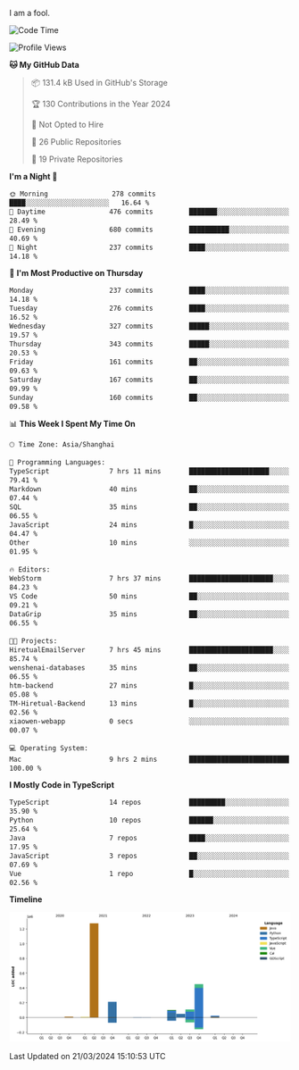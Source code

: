 I am a fool.

<!--START_SECTION:waka-->
![Code Time](http://img.shields.io/badge/Code%20Time-1%2C267%20hrs%2015%20mins-blue)

![Profile Views](http://img.shields.io/badge/Profile%20Views-0-blue)

**🐱 My GitHub Data** 

> 📦 131.4 kB Used in GitHub's Storage 
 > 
> 🏆 130 Contributions in the Year 2024
 > 
> 🚫 Not Opted to Hire
 > 
> 📜 26 Public Repositories 
 > 
> 🔑 19 Private Repositories 
 > 
**I'm a Night 🦉** 

```text
🌞 Morning                278 commits         ████░░░░░░░░░░░░░░░░░░░░░   16.64 % 
🌆 Daytime                476 commits         ███████░░░░░░░░░░░░░░░░░░   28.49 % 
🌃 Evening                680 commits         ██████████░░░░░░░░░░░░░░░   40.69 % 
🌙 Night                  237 commits         ████░░░░░░░░░░░░░░░░░░░░░   14.18 % 
```
📅 **I'm Most Productive on Thursday** 

```text
Monday                   237 commits         ████░░░░░░░░░░░░░░░░░░░░░   14.18 % 
Tuesday                  276 commits         ████░░░░░░░░░░░░░░░░░░░░░   16.52 % 
Wednesday                327 commits         █████░░░░░░░░░░░░░░░░░░░░   19.57 % 
Thursday                 343 commits         █████░░░░░░░░░░░░░░░░░░░░   20.53 % 
Friday                   161 commits         ██░░░░░░░░░░░░░░░░░░░░░░░   09.63 % 
Saturday                 167 commits         ██░░░░░░░░░░░░░░░░░░░░░░░   09.99 % 
Sunday                   160 commits         ██░░░░░░░░░░░░░░░░░░░░░░░   09.58 % 
```


📊 **This Week I Spent My Time On** 

```text
🕑︎ Time Zone: Asia/Shanghai

💬 Programming Languages: 
TypeScript               7 hrs 11 mins       ████████████████████░░░░░   79.41 % 
Markdown                 40 mins             ██░░░░░░░░░░░░░░░░░░░░░░░   07.44 % 
SQL                      35 mins             ██░░░░░░░░░░░░░░░░░░░░░░░   06.55 % 
JavaScript               24 mins             █░░░░░░░░░░░░░░░░░░░░░░░░   04.47 % 
Other                    10 mins             ░░░░░░░░░░░░░░░░░░░░░░░░░   01.95 % 

🔥 Editors: 
WebStorm                 7 hrs 37 mins       █████████████████████░░░░   84.23 % 
VS Code                  50 mins             ██░░░░░░░░░░░░░░░░░░░░░░░   09.21 % 
DataGrip                 35 mins             ██░░░░░░░░░░░░░░░░░░░░░░░   06.55 % 

🐱‍💻 Projects: 
HiretualEmailServer      7 hrs 45 mins       █████████████████████░░░░   85.74 % 
wenshenai-databases      35 mins             ██░░░░░░░░░░░░░░░░░░░░░░░   06.55 % 
htm-backend              27 mins             █░░░░░░░░░░░░░░░░░░░░░░░░   05.08 % 
TM-Hiretual-Backend      13 mins             █░░░░░░░░░░░░░░░░░░░░░░░░   02.56 % 
xiaowen-webapp           0 secs              ░░░░░░░░░░░░░░░░░░░░░░░░░   00.07 % 

💻 Operating System: 
Mac                      9 hrs 2 mins        █████████████████████████   100.00 % 
```

**I Mostly Code in TypeScript** 

```text
TypeScript               14 repos            █████████░░░░░░░░░░░░░░░░   35.90 % 
Python                   10 repos            ██████░░░░░░░░░░░░░░░░░░░   25.64 % 
Java                     7 repos             ████░░░░░░░░░░░░░░░░░░░░░   17.95 % 
JavaScript               3 repos             ██░░░░░░░░░░░░░░░░░░░░░░░   07.69 % 
Vue                      1 repo              █░░░░░░░░░░░░░░░░░░░░░░░░   02.56 % 
```



**Timeline**

![Lines of Code chart](https://raw.githubusercontent.com/VeejaLiu/VeejaLiu/master/assets/bar_graph.png)


 Last Updated on 21/03/2024 15:10:53 UTC
<!--END_SECTION:waka-->
